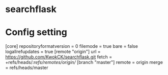 # searchflask

# Config setting
[core]
	repositoryformatversion = 0
	filemode = true
	bare = false
	logallrefupdates = true
[remote "origin"]
	url = https://github.com/KwokCK/searchflask.git
	fetch = +refs/heads/*:refs/remotes/origin/*
[branch "master"]
	remote = origin
	merge = refs/heads/master
